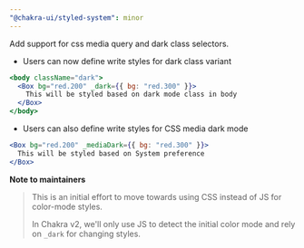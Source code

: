 ```yaml
---
"@chakra-ui/styled-system": minor
---
```


Add support for css media query and dark class selectors.

- Users can now define write styles for dark class variant

```jsx live=false
<body className="dark">
  <Box bg="red.200" _dark={{ bg: "red.300" }}>
    This will be styled based on dark mode class in body
  </Box>
</body>
```

- Users can also define write styles for CSS media dark mode

```jsx live=false
<Box bg="red.200" _mediaDark={{ bg: "red.300" }}>
  This will be styled based on System preference
</Box>
```

**Note to maintainers**

> This is an initial effort to move towards using CSS instead of JS for
> color-mode styles.
>
> In Chakra v2, we'll only use JS to detect the initial color mode and rely on
> `_dark` for changing styles.

